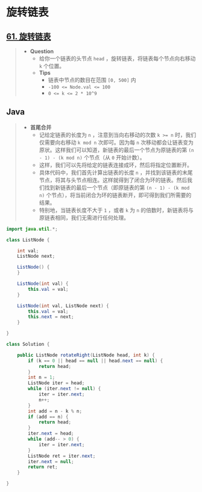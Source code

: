 # 旋转链表

## [61. 旋转链表](https://leetcode.cn/problems/rotate-list/)

> - **Question**
>   - 给你一个链表的头节点 `head` ，旋转链表，将链表每个节点向右移动 `k` 个位置。
>   - **Tips**
>     - 链表中节点的数目在范围 `[0, 500]` 内
>     - `-100 <= Node.val <= 100`
>     - `0 <= k <= 2 * 10^9`

## Java

> - **首尾合并**
>   - 记给定链表的长度为 `n` ，注意到当向右移动的次数 `k >= n` 时，我们仅需要向右移动 `k mod n` 次即可。因为每 `n` 次移动都会让链表变为原状。这样我们可以知道，新链表的最后一个节点为原链表的第 `(n - 1) - (k mod n)` 个节点（从 `0` 开始计数）。
>   - 这样，我们可以先将给定的链表连接成环，然后将指定位置断开。
>   - 具体代码中，我们首先计算出链表的长度 `n` ，并找到该链表的末尾节点，将其与头节点相连。这样就得到了闭合为环的链表。然后我们找到新链表的最后一个节点（即原链表的第 `(n - 1) - (k mod n)` 个节点），将当前闭合为环的链表断开，即可得到我们所需要的结果。
>   - 特别地，当链表长度不大于 `1` ，或者 `k` 为 `n` 的倍数时，新链表将与原链表相同，我们无需进行任何处理。

```java
import java.util.*;

class ListNode {

    int val;
    ListNode next;

    ListNode() {
    }

    ListNode(int val) {
        this.val = val;
    }

    ListNode(int val, ListNode next) {
        this.val = val;
        this.next = next;
    }

}

class Solution {

    public ListNode rotateRight(ListNode head, int k) {
        if (k == 0 || head == null || head.next == null) {
            return head;
        }
        int n = 1;
        ListNode iter = head;
        while (iter.next != null) {
            iter = iter.next;
            n++;
        }
        int add = n - k % n;
        if (add == n) {
            return head;
        }
        iter.next = head;
        while (add-- > 0) {
            iter = iter.next;
        }
        ListNode ret = iter.next;
        iter.next = null;
        return ret;
    }

}
```
